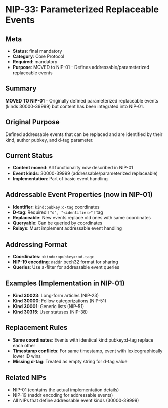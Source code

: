 # NIP-33: Parameterized Replaceable Events

## Meta
- **Status**: final mandatory
- **Category**: Core Protocol
- **Required**: mandatory
- **Purpose**: MOVED to NIP-01 - Defines addressable/parameterized replaceable events

## Summary
**MOVED TO NIP-01** - Originally defined parameterized replaceable events (kinds 30000-39999) but content has been integrated into NIP-01.

## Original Purpose
Defined addressable events that can be replaced and are identified by their kind, author pubkey, and d-tag parameter.

## Current Status
- **Content moved**: All functionality now described in NIP-01
- **Event kinds**: 30000-39999 (addressable/parameterized replaceable)
- **Implementation**: Part of basic event handling

## Addressable Event Properties (now in NIP-01)
- **Identifier**: `kind:pubkey:d-tag` coordinates
- **D-tag**: Required `["d", "<identifier>"]` tag
- **Replaceable**: New events replace old ones with same coordinates
- **Queryable**: Can be queried by coordinates
- **Relays**: Must implement addressable event handling

## Addressing Format
- **Coordinates**: `<kind>:<pubkey>:<d-tag>`
- **NIP-19 encoding**: `naddr` bech32 format for sharing
- **Queries**: Use a-filter for addressable event queries

## Examples (Implementation in NIP-01)
- **Kind 30023**: Long-form articles (NIP-23)
- **Kind 30000**: Follow categorizations (NIP-51)
- **Kind 30001**: Generic lists (NIP-51)
- **Kind 30315**: User statuses (NIP-38)

## Replacement Rules
- **Same coordinates**: Events with identical kind:pubkey:d-tag replace each other
- **Timestamp conflicts**: For same timestamp, event with lexicographically lower ID wins
- **Missing d-tag**: Treated as empty string for d-tag value

## Related NIPs
- NIP-01 (contains the actual implementation details)
- NIP-19 (naddr encoding for addressable events)
- All NIPs that define addressable event kinds (30000-39999) 